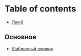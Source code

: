 # Table of contents

* [Лимб](README.md)

## Основное

* [Шаблонный движок](osnovnoe/shablonnyi-dvizhok.md)

